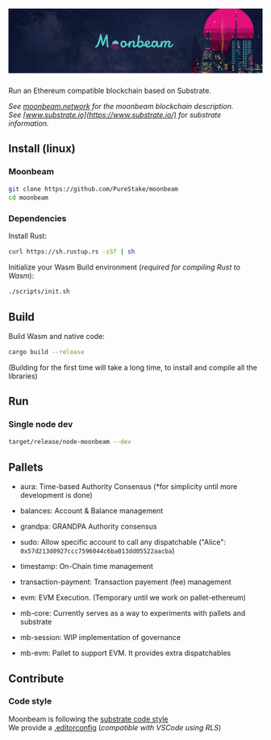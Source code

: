 
# ![moonbeam](media/moonbeam-cover.jpg)

Run an Ethereum compatible blockchain based on Substrate.

*See [moonbeam.network](https://moonbeam.network) for the moonbeam blockchain description.*  
*See [www.substrate.io](https://www.substrate.io/) for substrate information.*

## Install (linux)

### Moonbeam

```bash
git clone https://github.com/PureStake/moonbeam
cd moonbeam
```

### Dependencies

Install Rust:  
```bash
curl https://sh.rustup.rs -sSf | sh
```

Initialize your Wasm Build environment (*required for compiling Rust to Wasm*):  
```bash
./scripts/init.sh
```

## Build

Build Wasm and native code:  
```bash
cargo build --release
```  
(Building for the first time will take a long time, to install and compile all the libraries)

## Run

### Single node dev

```bash
target/release/node-moonbeam --dev
```


## Pallets
* aura: Time-based Authority Consensus (*for simplicity until more development is done)
* balances: Account & Balance management
* grandpa: GRANDPA Authority consensus
* sudo: Allow specific account to call any dispatchable ("Alice": `0x57d213d0927ccc7596044c6ba013dd05522aacba`)
* timestamp: On-Chain time management
* transaction-payment: Transaction payement (fee) management
* evm: EVM Execution. (Temporary until we work on pallet-ethereum)

* mb-core: Currently serves as a way to experiments with pallets and substrate
* mb-session: WIP implementation of governance
* mb-evm: Pallet to support EVM. It provides extra dispatchables

## Contribute

### Code style

Moonbeam is following the [substrate code style](https://openethereum.github.io/wiki/Substrate-Style-Guide)  
We provide a [.editorconfig](.editorconfig) (*compatible with VSCode using RLS*)
